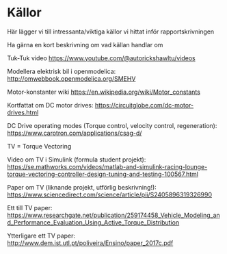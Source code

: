 # Källor
Här lägger vi till intressanta/viktiga källor vi hittat inför rapportskrivningen

Ha gärna en kort beskrivning om vad källan handlar om

Tuk-Tuk video https://www.youtube.com/@autorickshawltu/videos

Modellera elektrisk bil i openmodelica: http://omwebbook.openmodelica.org/SMEHV

Motor-konstanter wiki https://en.wikipedia.org/wiki/Motor_constants

Kortfattat om DC motor drives: https://circuitglobe.com/dc-motor-drives.html

DC Drive operating modes (Torque control, velocity control, regeneration): https://www.carotron.com/applications/csag-d/

TV = Torque Vectoring

Video om TV i Simulink (formula student projekt): https://se.mathworks.com/videos/matlab-and-simulink-racing-lounge-torque-vectoring-controller-design-tuning-and-testing-100567.html

Paper om TV (liknande projekt, utförlig beskrivning!): https://www.sciencedirect.com/science/article/pii/S2405896319326990

Ett till TV paper: https://www.researchgate.net/publication/259174458_Vehicle_Modeling_and_Performance_Evaluation_Using_Active_Torque_Distribution

Ytterligare ett TV paper: http://www.dem.ist.utl.pt/poliveira/Ensino/paper_2017c.pdf
